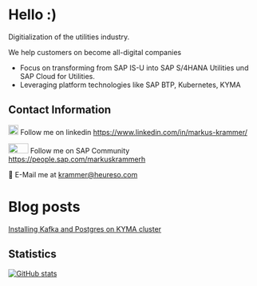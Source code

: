 # Hello :)

Digitialization of the utilities industry.

We help customers on become all-digital companies
  - Focus on transforming from SAP IS-U into SAP S/4HANA Utilities und SAP Cloud for Utilities.
  - Leveraging platform technologies like SAP BTP, Kubernetes, KYMA

## Contact Information
<img src="https://raw.githubusercontent.com/FortAwesome/Font-Awesome/6.x/svgs/brands/linkedin.svg" width="20" height="20"> Follow me on linkedin https://www.linkedin.com/in/markus-krammer/

<img src="https://upload.wikimedia.org/wikipedia/commons/8/8f/SAP-Logo.svg" width="40" height="20"> Follow me on SAP Community https://people.sap.com/markuskrammerh

📧 E-Mail me at krammer@heureso.com

# Blog posts
[Installing Kafka and Postgres on KYMA cluster](https://blogs.sap.com/2024/01/09/installing-kafka-and-postgres-on-kyma/)

## Statistics

[![GitHub stats](https://github-readme-stats.vercel.app/api?username=mizmauz)](https://github.com/anuraghazra/github-readme-stats)
